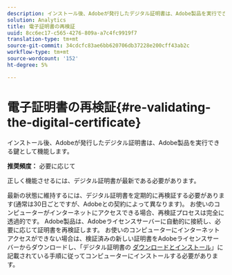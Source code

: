 ```yaml
---
description: インストール後、Adobeが発行したデジタル証明書は、Adobe製品を実行できる鍵として機能します。
solution: Analytics
title: 電子証明書の再検証
uuid: 8cc6ec17-c565-4276-809a-a7c4fc9919f7
translation-type: tm+mt
source-git-commit: 34cdcfc83ae6bb620706db37228e200cff43ab2c
workflow-type: tm+mt
source-wordcount: '152'
ht-degree: 5%

---
```



# 電子証明書の再検証{#re-validating-the-digital-certificate}

インストール後、Adobeが発行したデジタル証明書は、Adobe製品を実行できる鍵として機能します。

**推奨頻度：** 必要に応じて

正しく機能させるには、デジタル証明書が最新である必要があります。

最新の状態に維持するには、デジタル証明書を定期的に再検証する必要があります(通常は30日ごとですが、Adobeとの契約によって異なります)。 お使いのコンピューターがインターネットにアクセスできる場合、再検証プロセスは完全に透過的です。 Adobe製品は、Adobeライセンスサーバーに自動的に接続し、必要に応じて証明書を再検証します。 お使いのコンピューターにインターネットアクセスができない場合は、検証済みの新しい証明書をAdobeライセンスサーバーからダウンロードし、「デジタル証明書の [ダウンロードとインストール](../../../home/c-inst-svr/c-install-ins-svr/t-install-proc-inst-svr-dpu/c-dnld-dgtl-cert/c-dnld-dgtl-cert.md#concept-4f79c240492f4e52b6375b4b3bbefa17)」に記載されている手順に従ってコンピューターにインストールする必要があります。
